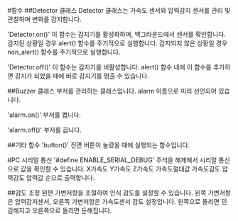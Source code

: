 #함수
##Detector 클래스
Detector 클래스는 가속도 센서와 압력감지 센서를 관리 및 관찰하며 변화를 감지합니다.

\'Detector.on()\'
이 함수는 감지기를 활성화하며, 백그라운드에서 센서를 확인합니다.
감지된 상황일 경우 alert() 함수를 주기적으로 실행합니다.
감지되지 않은 상황일 경우 non_alert() 함수를 주기적으로 실행합니다.

\'Detector.off()\'
이 함수는 감지기를 비활성합니다.
alert() 함수 내에 이 함수를 추가하면 감지가 되었을 때에 바로 감지기를 멈출 수 있습니다.


##Buzzer 클래스
부저를 관리하는 클래스입니다.
alarm 이름으로 미리 선언되어 있습니다.

\'alarm.on()\'
부저를 켭니다.

\'alarm.off()\'
부저를 끕니다.


##기타 함수
\'button()\'
전면 버튼이 눌렸을 때에 실행되는 함수입니다.


#PC 시리얼 통신
\'#define ENABLE_SERIAL_DEBUG\' 주석을 해제해서 시리얼 통신으로 값을 확인할 수 있습니다.
X가속도 Y가속도 Z가속도 가속도절대값 가속도감도 압력감도 압력값 순으로 출력합니다.

##감도 조정
왼편 가변저항을 조절하여 인식 감도를 설정할 수 있습니다.
왼쪽 가변저항은 압력감지센서, 오른쪽 가변저항은 가속도센서 감도 설정입니다.
왼쪽으로 돌리면 민감해지고 오른쪽으로 돌리면 둔해집니다.